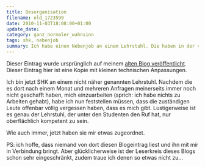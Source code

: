 ```yaml
---
title: Desorganisation
filename: old_1723599
date: 2010-11-03T18:08:00+01:00
update_date:
category: ganz_normaler_wahnsinn
tags: shk, nebenjob
summary: Ich habe einen Nebenjob an einem Lehrstuhl. Die haben in der vorlesungsfreien Zeit fast vergessen, dass es mich gibt. Ich musste mehrmals nachfragen.
---
```

Dieser Eintrag wurde ursprünglich auf meinem [alten Blog veröffentlicht](https://stu.blogger.de/stories/1723599/). Dieser Eintrag hier ist eine Kopie mit kleinen technischen Anpassungen.

Ich bin jetzt SHK an einem nicht näher genannten Lehrstuhl. Nachdem die es dort nach einem Monat und mehreren Anfragen meinerseits immer noch nicht geschafft haben, mich einzuarbeiten (sprich: ich habe nichts zu Arbeiten gehabt), habe ich nun feststellen müssen, dass die zuständigen Leute offenbar völlig vergessen haben, dass es mich gibt. Lustigerweise ist es genau der Lehrstuhl, der unter den Studenten den Ruf hat, nur oberflächlich kompetent zu sein.

Wie auch immer, jetzt haben sie mir etwas zugeordnet.

PS: ich hoffe, dass niemand von dort diesen Blogeintrag liest und ihn mit mir in Verbindung bringt. Aber glücklicherweise ist der Leserkreis dieses Blogs schon sehr eingeschränkt, zudem traue ich denen so etwas nicht zu…
